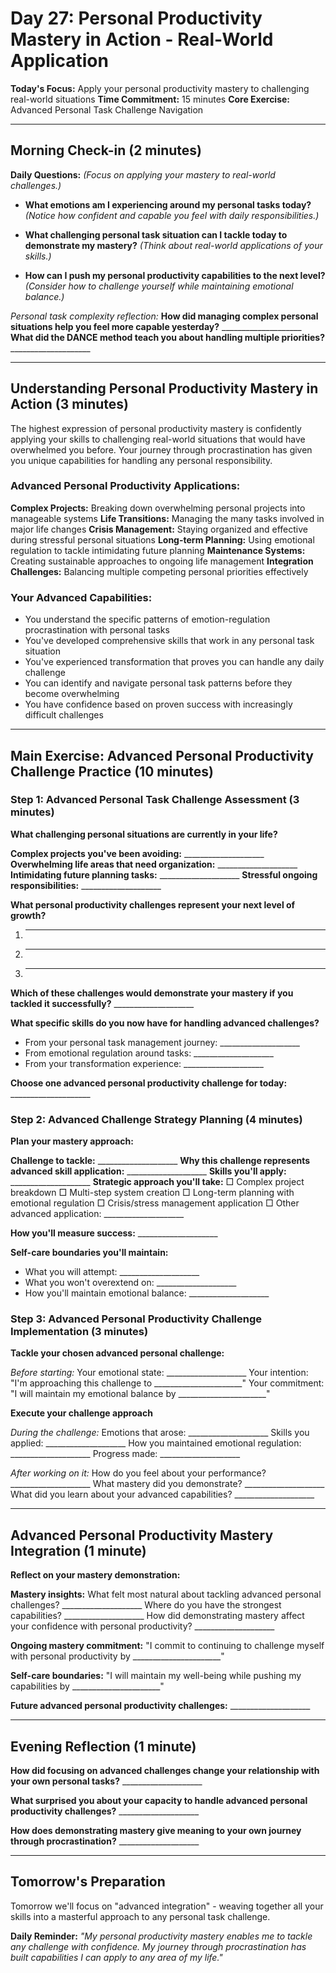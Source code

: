 # Day 27: Personal Productivity Mastery in Action - Real-World Application

**Today's Focus:** Apply your personal productivity mastery to challenging real-world situations
**Time Commitment:** 15 minutes
**Core Exercise:** Advanced Personal Task Challenge Navigation

---

## Morning Check-in (2 minutes)

**Daily Questions:** *(Focus on applying your mastery to real-world challenges.)*

- **What emotions am I experiencing around my personal tasks today?**
  *(Notice how confident and capable you feel with daily responsibilities.)*

- **What challenging personal task situation can I tackle today to demonstrate my mastery?**
  *(Think about real-world applications of your skills.)*

- **How can I push my personal productivity capabilities to the next level?**
  *(Consider how to challenge yourself while maintaining emotional balance.)*

*Personal task complexity reflection:*
**How did managing complex personal situations help you feel more capable yesterday?** ____________________
**What did the DANCE method teach you about handling multiple priorities?** ____________________

---

## Understanding Personal Productivity Mastery in Action (3 minutes)

The highest expression of personal productivity mastery is confidently applying your skills to challenging real-world situations that would have overwhelmed you before. Your journey through procrastination has given you unique capabilities for handling any personal responsibility.

### Advanced Personal Productivity Applications:
**Complex Projects:** Breaking down overwhelming personal projects into manageable systems
**Life Transitions:** Managing the many tasks involved in major life changes
**Crisis Management:** Staying organized and effective during stressful personal situations
**Long-term Planning:** Using emotional regulation to tackle intimidating future planning
**Maintenance Systems:** Creating sustainable approaches to ongoing life management
**Integration Challenges:** Balancing multiple competing personal priorities effectively

### Your Advanced Capabilities:
- You understand the specific patterns of emotion-regulation procrastination with personal tasks
- You've developed comprehensive skills that work in any personal task situation
- You've experienced transformation that proves you can handle any daily challenge
- You can identify and navigate personal task patterns before they become overwhelming
- You have confidence based on proven success with increasingly difficult challenges

---

## Main Exercise: Advanced Personal Productivity Challenge Practice (10 minutes)

### Step 1: Advanced Personal Task Challenge Assessment (3 minutes)

**What challenging personal situations are currently in your life?**

**Complex projects you've been avoiding:** ____________________
**Overwhelming life areas that need organization:** ____________________
**Intimidating future planning tasks:** ____________________
**Stressful ongoing responsibilities:** ____________________

**What personal productivity challenges represent your next level of growth?**
1. ____________________
2. ____________________
3. ____________________

**Which of these challenges would demonstrate your mastery if you tackled it successfully?** ____________________

**What specific skills do you now have for handling advanced challenges?**
- From your personal task management journey: ____________________
- From emotional regulation around tasks: ____________________
- From your transformation experience: ____________________

**Choose one advanced personal productivity challenge for today:** ____________________

### Step 2: Advanced Challenge Strategy Planning (4 minutes)

**Plan your mastery approach:**

**Challenge to tackle:** ____________________
**Why this challenge represents advanced skill application:** ____________________
**Skills you'll apply:** ____________________
**Strategic approach you'll take:** 
□ Complex project breakdown
□ Multi-step system creation
□ Long-term planning with emotional regulation
□ Crisis/stress management application
□ Other advanced application: ____________________

**How you'll measure success:** ____________________

**Self-care boundaries you'll maintain:**
- What you will attempt: ____________________
- What you won't overextend on: ____________________
- How you'll maintain emotional balance: ____________________

### Step 3: Advanced Personal Productivity Challenge Implementation (3 minutes)

**Tackle your chosen advanced personal challenge:**

*Before starting:*
Your emotional state: ____________________
Your intention: "I'm approaching this challenge to ______________________"
Your commitment: "I will maintain my emotional balance by ______________________"

**Execute your challenge approach**

*During the challenge:*
Emotions that arose: ____________________
Skills you applied: ____________________
How you maintained emotional regulation: ____________________
Progress made: ____________________

*After working on it:*
How do you feel about your performance? ____________________
What mastery did you demonstrate? ____________________
What did you learn about your advanced capabilities? ____________________

---

## Advanced Personal Productivity Mastery Integration (1 minute)

**Reflect on your mastery demonstration:**

**Mastery insights:**
What felt most natural about tackling advanced personal challenges? ____________________
Where do you have the strongest capabilities? ____________________
How did demonstrating mastery affect your confidence with personal productivity? ____________________

**Ongoing mastery commitment:**
"I commit to continuing to challenge myself with personal productivity by ______________________"

**Self-care boundaries:**
"I will maintain my well-being while pushing my capabilities by ______________________"

**Future advanced personal productivity challenges:** ____________________

---

## Evening Reflection (1 minute)

**How did focusing on advanced challenges change your relationship with your own personal tasks?** ____________________

**What surprised you about your capacity to handle advanced personal productivity challenges?** ____________________

**How does demonstrating mastery give meaning to your own journey through procrastination?** ____________________

---

## Tomorrow's Preparation
Tomorrow we'll focus on "advanced integration" - weaving together all your skills into a masterful approach to any personal task challenge.

**Daily Reminder:**
*"My personal productivity mastery enables me to tackle any challenge with confidence. My journey through procrastination has built capabilities I can apply to any area of my life."*
